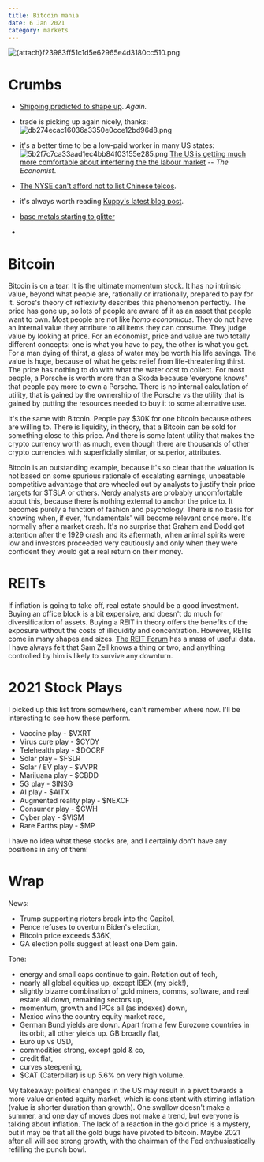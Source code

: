 ```yaml
---
title: Bitcoin mania
date: 6 Jan 2021
category: markets
---
```


![{attach}f23983ff51c1d5e62965e4d3180cc510.png]({attach}f23983ff51c1d5e62965e4d3180cc510.png)

# Crumbs

- [Shipping predicted to shape up](https://seekingalpha.com/instablog/29943195-james-catlin/5539688-shipping-in-2021-why-deserves-your-attention). _Again._
- trade is picking up again nicely, thanks:
![db274ecac16036a3350e0cce12bd96d8.png]({attach}db274ecac16036a3350e0cce12bd96d8.png)
- it's a better time to be a low-paid worker in many US states:
![5b2f7c7ca33aad1ec4bb84f03155e285.png]({attach}5b2f7c7ca33aad1ec4bb84f03155e285.png)
[The US is getting much more comfortable about interfering the the labour market](https://www.economist.com/graphic-detail/2021/01/05/nearly-half-of-americas-states-are-increasing-their-minimum-wage-in-2021) -- _The Economist_.
- [The NYSE can't afford not to list Chinese telcos](https://www.economist.com/business/2021/01/05/nyse-boots-out-chinese-telecoms-firms-and-then-it-doesnt).

- it's always worth reading [Kuppy's latest blog post](https://adventuresincapitalism.com/2021/01/06/what-the-qs/).
- [base metals starting to glitter](https://seekingalpha.com/article/4397304-base-metals-and-industrial-commodities-fourth-quarter-2020-review)
- 
# Bitcoin
Bitcoin is on a tear. 
It is the ultimate momentum stock. 
It has no intrinsic value, beyond what people are, rationally or irrationally, prepared to pay for it.
Soros's theory of reflexivity describes this phenomenon perfectly.
The price has gone up, so lots of people are aware of it as an asset that people want to own.
Most people are not like _homo economicus_. They do not have an internal value they attribute to all items they can consume. They judge value by looking at price. 
For an economist, price and value are two totally different concepts: one is what you have to pay, the other is what you get. 
For a man dying of thirst, a glass of water may be worth his life savings. The value is huge, because of what he gets: relief from life-threatening thirst. The price has nothing to do with what the water cost to collect.
For most people, a Porsche is worth more than a Skoda because 'everyone knows' that people pay more to own a Porsche. 
There is no internal calculation of utility, that is gained by the ownership of the Porsche vs the utility that is gained by putting the resources needed to buy it to some alternative use.

It's the same with Bitcoin. People pay $30K for one bitcoin because others are willing to. 
There is liquidity, in theory, that a Bitcoin can be sold for something close to this price.
And there is some latent utility that makes the crypto currency worth as much, even though there are thousands of other crypto currencies with superficially similar, or superior, attributes. 

Bitcoin is an outstanding example, because it's so clear that the valuation is not based on some spurious rationale of escalating earnings, unbeatable competitive advantage that are wheeled out by analysts to justify their price targets for $TSLA or others. 
Nerdy analysts are probably uncomfortable about this, because there is nothing external to anchor the price to. 
It becomes purely a function of fashion and psychology. 
There is no basis for knowing when, if ever, 'fundamentals' will become relevant once more.
It's normally after a market crash.
It's no surprise that Graham and Dodd got attention after the 1929 crash and its aftermath, when animal spirits were low and investors proceeded very cautiously and only when they were confident they would get a real return on their money.

# REITs

If inflation is going to take off, real estate should be a good investment.
Buying an office block is a bit expensive, and doesn't do much for diversification of assets.
Buying a REIT in theory offers the benefits of the exposure without the costs of illiquidity and concentration. 
However, REITs come in many shapes and sizes. 
[The REIT Forum](https://seekingalpha.com/checkout?service_id=mp_1060) has a mass of useful data.
I have always felt that Sam Zell knows a thing or two, and anything controlled by him is likely to survive any downturn.

# 2021 Stock Plays

I picked up this list from somewhere, can't remember where now. I'll be interesting to see how these perform. 

- Vaccine play - $VXRT
- Virus cure play - $CYDY
- Telehealth play - $DOCRF
- Solar play - $FSLR
- Solar / EV play - $VVPR
- Marijuana play - $CBDD
- 5G play - $INSG
- AI play - $AITX
- Augmented reality play - $NEXCF
- Consumer play - $CWH
- Cyber play - $VISM
- Rare Earths play - $MP

I have no idea what these stocks are, and I certainly don't have any positions in any of them!

# Wrap

News: 
- Trump supporting rioters break into the Capitol,
- Pence refuses to overturn Biden's election,
- Bitcoin price exceeds $36K,
- GA election polls suggest at least one Dem gain.

Tone:

- energy and small caps continue to gain. Rotation out of tech,
- nearly all global equities up, except IBEX (my pick!),
- slightly bizarre combination of gold miners, comms, software, and real estate all down, remaining sectors up,
- momentum, growth and IPOs all (as indexes) down,
- Mexico wins the country equity market race,
- German Bund yields are down. Apart from a few Eurozone countries in its orbit, all other yields up. GB broadly flat,
- Euro up vs USD,
- commodities strong, except gold & co,
- credit flat,
- curves steepening,
- $CAT (Caterpillar) is up 5.6% on very high volume.

My takeaway: political changes in the US may result in a pivot towards a more value oriented equity market, which is consistent with stirring inflation (value is shorter duration than growth). One swallow doesn't make a summer, and one day of moves does not make a trend, but everyone is talking about inflation. The lack of a reaction in the gold price is a mystery, but it may be that all the gold bugs have pivoted to bitcoin. Maybe 2021 after all will see strong growth, with the chairman of the Fed enthusiastically refilling the punch bowl. 

